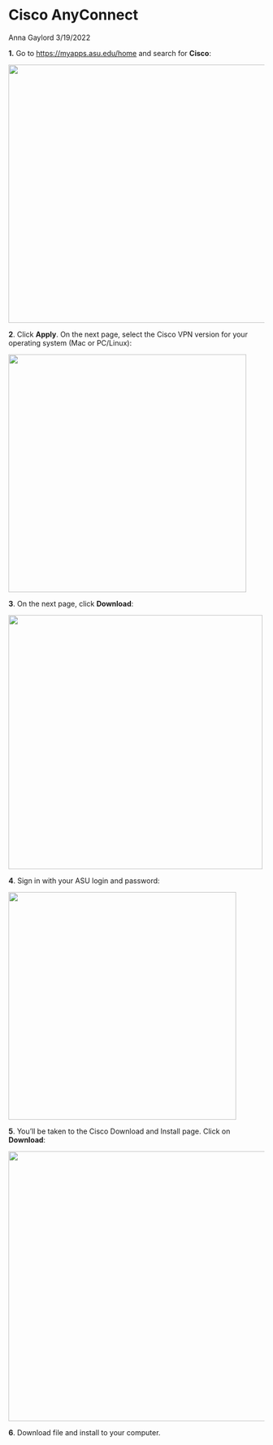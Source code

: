 Cisco AnyConnect
================
Anna Gaylord
3/19/2022

**1.** Go to <https://myapps.asu.edu/home> and search for **Cisco**:

<img src="Cisco1.PNG" width="508" />

**2**. Click **Apply**. On the next page, select the Cisco VPN version
for your operating system (Mac or PC/Linux):

<img src="Cisco2.PNG" width="468" />

**3**. On the next page, click **Download**:

<img src="Cisco3.PNG" width="500" />

**4**. Sign in with your ASU login and password:

<img src="Cisco4.PNG" width="448" />

**5**. You’ll be taken to the Cisco Download and Install page. Click on
**Download**:

<img src="Cisco5.PNG" width="531" />

**6**. Download file and install to your computer.
